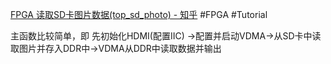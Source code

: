 [FPGA 读取SD卡图片数据(top_sd_photo) - 知乎](https://zhuanlan.zhihu.com/p/452203686)
#FPGA
#Tutorial

主函数比较简单，即 先初始化HDMI(配置IIC) ->配置并启动VDMA->从SD卡中读取图片并存入DDR中->VDMA从DDR中读取数据并输出 
